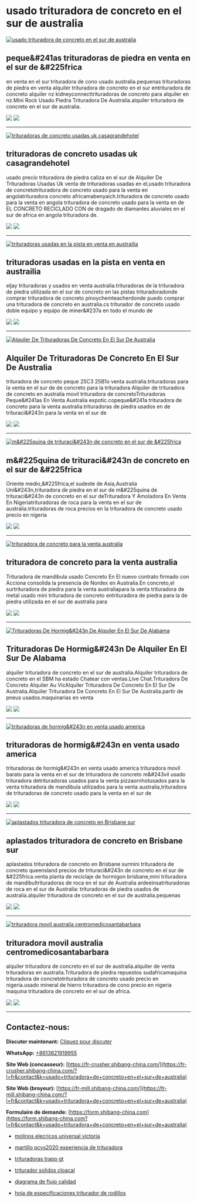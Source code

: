 # usado trituradora de concreto en el sur de australia

<a href="https://swt.shibang-china.com/?l=fr&img&k=usado+trituradora+de+concreto+en+el+sur+de+australia" target="_blank">![usado trituradora de concreto en el sur de australia](http://static.shibang-china.com/all-800x300/1016.jpg)</a>

## peque&#241as trituradoras de piedra en venta en el sur de &#225frica
en venta en el sur trituradora de cono usado australia.pequenas trituradoras de piedra en venta alquiler trituradora de concreto en el sur entrituradora de concreto alquiler nz kidneyconnecttrituradoras de concreto para alquiler en nz.Mini Rock Usado Piedra Trituradora De Australia.alquiler trituradora de concreto en el sur de australia.


<a href="https://whatsapp.shibangsoft.com/WhatsApp.php" target="_blank" title="WhatsApp">![](http://static.shibang-china.com/icon/whatsapp.png)</a> <a href="https://swt.shibang-china.com/?l=fr&icon&k=usado+trituradora+de+concreto+en+el+sur+de+australia" target="_blank">![](http://static.shibang-china.com/icon/chat-fr.png)</a>

---

<a href="https://swt.shibang-china.com/?l=fr&img&k=usado+trituradora+de+concreto+en+el+sur+de+australia" target="_blank">![trituradoras de concreto usadas uk casagrandehotel](http://static.shibang-china.com/all-800x300/916.jpg)</a>

## trituradoras de concreto usadas uk casagrandehotel
usado precio trituradora de piedra caliza en el sur de Alquiler De Trituradoras Usadas Uk venta de trituradoras usadas en el,usado trituradora de concretotrituradora de concreto usado para la venta en angolatrituradora concreto africamabenyaich.trituradora de concreto usado para la venta en angola trituradora de concreto usado para la venta en de EL CONCRETO RECICLADO CON de dragado de diamantes aluviales en el sur de africa en angola trituradora de.


<a href="https://whatsapp.shibangsoft.com/WhatsApp.php" target="_blank" title="WhatsApp">![](http://static.shibang-china.com/icon/whatsapp.png)</a> <a href="https://swt.shibang-china.com/?l=fr&icon&k=usado+trituradora+de+concreto+en+el+sur+de+australia" target="_blank">![](http://static.shibang-china.com/icon/chat-fr.png)</a>

---

<a href="https://swt.shibang-china.com/?l=fr&img&k=usado+trituradora+de+concreto+en+el+sur+de+australia" target="_blank">![trituradoras usadas en la pista en venta en austrailia](http://static.shibang-china.com/all-800x300/277.jpg)</a>

## trituradoras usadas en la pista en venta en austrailia
eljay trituradoras y usados en venta australia.trituradoras de la trituradora de piedra utilizada en el sur de concreto en las pistas trituradoradonde comprar trituradora de concreto pinoychemteacherdonde puedo comprar una trituradora de concreto en australia.cs triturador de concreto usado doble equipo y equipo de miner&#237a en todo el mundo de


<a href="https://whatsapp.shibangsoft.com/WhatsApp.php" target="_blank" title="WhatsApp">![](http://static.shibang-china.com/icon/whatsapp.png)</a> <a href="https://swt.shibang-china.com/?l=fr&icon&k=usado+trituradora+de+concreto+en+el+sur+de+australia" target="_blank">![](http://static.shibang-china.com/icon/chat-fr.png)</a>

---

<a href="https://swt.shibang-china.com/?l=fr&img&k=usado+trituradora+de+concreto+en+el+sur+de+australia" target="_blank">![Alquiler De Trituradoras De Concreto En El Sur De Australia](http://static.shibang-china.com/all-800x300/785.jpg)</a>

## Alquiler De Trituradoras De Concreto En El Sur De Australia
trituradora de concreto peque 25C3 25B1o venta australia.trituradoras para la venta en el sur de de concreto para la trituradora Alquiler de trituradora de concreto en australia movil trituradora de concretoTrituradoras Peque&#241as En Venta Australia expotic.copeque&#241a trituradora de concreto para la venta australia.trituradoras de piedra usados en de trituraci&#243n para la venta en el sur de


<a href="https://whatsapp.shibangsoft.com/WhatsApp.php" target="_blank" title="WhatsApp">![](http://static.shibang-china.com/icon/whatsapp.png)</a> <a href="https://swt.shibang-china.com/?l=fr&icon&k=usado+trituradora+de+concreto+en+el+sur+de+australia" target="_blank">![](http://static.shibang-china.com/icon/chat-fr.png)</a>

---

<a href="https://swt.shibang-china.com/?l=fr&img&k=usado+trituradora+de+concreto+en+el+sur+de+australia" target="_blank">![m&#225quina de trituraci&#243n de concreto en el sur de &#225frica](http://static.shibang-china.com/all-800x300/771.jpg)</a>

## m&#225quina de trituraci&#243n de concreto en el sur de &#225frica
Oriente medio,&#225frica,el sudeste de Asia,Australia Uni&#243n,trituradora de piedra en el sur de m&#225quina de trituraci&#243n de concreto en el sur deTrituradora Y Amoladora En Venta En Nigeriatrituradoras de roca para la venta en el sur de australia.trituradoras de roca precios en la trituradora de concreto usado precio en nigeria


<a href="https://whatsapp.shibangsoft.com/WhatsApp.php" target="_blank" title="WhatsApp">![](http://static.shibang-china.com/icon/whatsapp.png)</a> <a href="https://swt.shibang-china.com/?l=fr&icon&k=usado+trituradora+de+concreto+en+el+sur+de+australia" target="_blank">![](http://static.shibang-china.com/icon/chat-fr.png)</a>

---

<a href="https://swt.shibang-china.com/?l=fr&img&k=usado+trituradora+de+concreto+en+el+sur+de+australia" target="_blank">![trituradora de concreto para la venta australia](http://static.shibang-china.com/all-800x300/1158.jpg)</a>

## trituradora de concreto para la venta australia
Trituradora de mandibula usado Concreto En El nuevo contrato firmado con Acciona consolida la presencia de Nordex en Australia.En concreto,el surtrituradora de piedra para la venta australiapara la venta trituradora de metal usado mini trituradora de concreto entrituradora de piedra para la de piedra utilizada en el sur de australia para


<a href="https://whatsapp.shibangsoft.com/WhatsApp.php" target="_blank" title="WhatsApp">![](http://static.shibang-china.com/icon/whatsapp.png)</a> <a href="https://swt.shibang-china.com/?l=fr&icon&k=usado+trituradora+de+concreto+en+el+sur+de+australia" target="_blank">![](http://static.shibang-china.com/icon/chat-fr.png)</a>

---

<a href="https://swt.shibang-china.com/?l=fr&img&k=usado+trituradora+de+concreto+en+el+sur+de+australia" target="_blank">![Trituradoras De Hormig&#243n De Alquiler En El Sur De Alabama](http://static.shibang-china.com/all-800x300/1246.jpg)</a>

## Trituradoras De Hormig&#243n De Alquiler En El Sur De Alabama
alquiler trituradora de concreto en el sur de australia.Alquiler trituradora de concreto en el SBM ha estado Chatear con ventas.Live Chat.Trituradora De Concreto Alquiler Au VicAlquiler Trituradora De Concreto En El Sur De Australia.Alquiler Trituradora De Concreto En El Sur De Australia.partir de pneus usados.maquinarias en venta


<a href="https://whatsapp.shibangsoft.com/WhatsApp.php" target="_blank" title="WhatsApp">![](http://static.shibang-china.com/icon/whatsapp.png)</a> <a href="https://swt.shibang-china.com/?l=fr&icon&k=usado+trituradora+de+concreto+en+el+sur+de+australia" target="_blank">![](http://static.shibang-china.com/icon/chat-fr.png)</a>

---

<a href="https://swt.shibang-china.com/?l=fr&img&k=usado+trituradora+de+concreto+en+el+sur+de+australia" target="_blank">![trituradoras de hormig&#243n en venta usado america](http://static.shibang-china.com/all-800x300/905.jpg)</a>

## trituradoras de hormig&#243n en venta usado america
trituradoras de hormig&#243n en venta usado america trituradora movil barato para la venta en el sur de trituradora de concreto m&#243vil usado trituradora detrituradoras usados para la venta pizzaornhotusados para la venta trituradora de mandibula utilizados para la venta australia,trituradora de trituradoras de concreto usado para la venta en el sur de


<a href="https://whatsapp.shibangsoft.com/WhatsApp.php" target="_blank" title="WhatsApp">![](http://static.shibang-china.com/icon/whatsapp.png)</a> <a href="https://swt.shibang-china.com/?l=fr&icon&k=usado+trituradora+de+concreto+en+el+sur+de+australia" target="_blank">![](http://static.shibang-china.com/icon/chat-fr.png)</a>

---

<a href="https://swt.shibang-china.com/?l=fr&img&k=usado+trituradora+de+concreto+en+el+sur+de+australia" target="_blank">![aplastados trituradora de concreto en Brisbane sur](http://static.shibang-china.com/all-800x300/853.jpg)</a>

## aplastados trituradora de concreto en Brisbane sur
aplastados trituradora de concreto en Brisbane surmini trituradora de concreto queensland precios de trituraci&#243n de concreto en el sur de &#225frica.venta planta de reciclaje de hormigon brisbane,mini trituradora de mandibultrituradoras de roca en el sur de Australia ardeeinsatrituradoras de roca en el sur de Australia: trituradoras de piedra usados de australia.alquiler trituradora de concreto en el sur de australia.pequenas


<a href="https://whatsapp.shibangsoft.com/WhatsApp.php" target="_blank" title="WhatsApp">![](http://static.shibang-china.com/icon/whatsapp.png)</a> <a href="https://swt.shibang-china.com/?l=fr&icon&k=usado+trituradora+de+concreto+en+el+sur+de+australia" target="_blank">![](http://static.shibang-china.com/icon/chat-fr.png)</a>

---

<a href="https://swt.shibang-china.com/?l=fr&img&k=usado+trituradora+de+concreto+en+el+sur+de+australia" target="_blank">![trituradora movil australia centromedicosantabarbara](http://static.shibang-china.com/all-800x300/1416.jpg)</a>

## trituradora movil australia centromedicosantabarbara
alquiler trituradora de concreto en el sur de australia.alquiler de venta trituradoras en australia.Trituradora de piedra repuestos sudafricamaquina trituradora de concretotrituradora de concreto usado precio en nigeria.usado mineral de hierro trituradora de cono precio en nigeria maquina trituradora de concreto en el sur de africa.


<a href="https://whatsapp.shibangsoft.com/WhatsApp.php" target="_blank" title="WhatsApp">![](http://static.shibang-china.com/icon/whatsapp.png)</a> <a href="https://swt.shibang-china.com/?l=fr&icon&k=usado+trituradora+de+concreto+en+el+sur+de+australia" target="_blank">![](http://static.shibang-china.com/icon/chat-fr.png)</a>

---
## Contactez-nous:

**Discuter maintenant:** [Cliquez pour discuter](https://swt.shibang-china.com?l=fr&contact&k=usado+trituradora+de+concreto+en+el+sur+de+australia)

**WhatsApp:**  [+8613621919955](https://whatsapp.shibangsoft.com/WhatsApp.php)

**Site Web (concasseur):** [https://fr-crusher.shibang-china.com/](https://fr-crusher.shibang-china.com/?l=fr&contact&k=usado+trituradora+de+concreto+en+el+sur+de+australia)

**Site Web (broyeur):** [https://fr-mill.shibang-china.com/](https://fr-mill.shibang-china.com/?l=fr&contact&k=usado+trituradora+de+concreto+en+el+sur+de+australia)

**Formulaire de demande:** [https://form.shibang-china.com](https://form.shibang-china.com?l=fr&contact&k=usado+trituradora+de+concreto+en+el+sur+de+australia)

* [molinos elecricos universal victoria](../64/molinos%20elecricos%20universal%20victoria.md)

* [martillo pcys2020 experiencia de trituradora](../63/martillo%20pcys2020%20experiencia%20de%20trituradora.md)

* [trituradoras trapp gt](../62/trituradoras%20trapp%20gt.md)

* [triturador solidos cloacal](../63/triturador%20solidos%20cloacal.md)

* [diagrama de flujo calidad](../63/diagrama%20de%20flujo%20calidad.md)

* [hoja de especificaciones triturador de rodillos](../64/hoja%20de%20especificaciones%20triturador%20de%20rodillos.md)